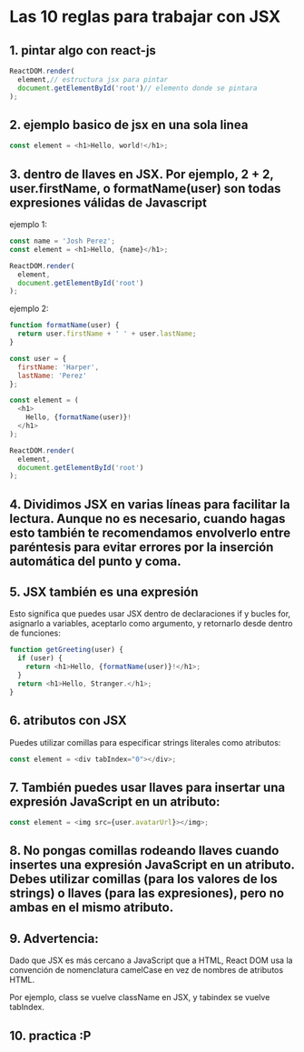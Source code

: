 # Las 10 reglas para trabajar con JSX

## 1. pintar algo con react-js
```javascript
ReactDOM.render(
  element,// estructura jsx para pintar
  document.getElementById('root')// elemento donde se pintara
);
```
## 2. ejemplo basico de jsx en una sola linea
```javascript
const element = <h1>Hello, world!</h1>;
```
## 3. dentro de llaves en JSX. Por ejemplo, 2 + 2, user.firstName, o formatName(user) son todas expresiones válidas de Javascript

ejemplo 1:
```javascript
const name = 'Josh Perez';
const element = <h1>Hello, {name}</h1>;

ReactDOM.render(
  element,
  document.getElementById('root')
);
```
ejemplo 2:

```javascript
function formatName(user) {
  return user.firstName + ' ' + user.lastName;
}

const user = {
  firstName: 'Harper',
  lastName: 'Perez'
};

const element = (
  <h1>
    Hello, {formatName(user)}!
  </h1>
);

ReactDOM.render(
  element,
  document.getElementById('root')
);
```

## 4. Dividimos JSX en varias líneas para facilitar la lectura. Aunque no es necesario, cuando hagas esto también te recomendamos envolverlo entre paréntesis para evitar errores por la inserción automática del punto y coma.

## 5. JSX también es una expresión
Esto significa que puedes usar JSX dentro de declaraciones if y bucles for, asignarlo a variables, aceptarlo como argumento, y retornarlo desde dentro de funciones:

```javascript
function getGreeting(user) {
  if (user) {
    return <h1>Hello, {formatName(user)}!</h1>;
  }
  return <h1>Hello, Stranger.</h1>;
}
```
## 6. atributos con JSX
Puedes utilizar comillas para especificar strings literales como atributos:

```javascript
const element = <div tabIndex="0"></div>;
```
## 7. También puedes usar llaves para insertar una expresión JavaScript en un atributo:

```javascript
const element = <img src={user.avatarUrl}></img>;
```

## 8. No pongas comillas rodeando llaves cuando insertes una expresión JavaScript en un atributo. Debes utilizar comillas (para los valores de los strings) o llaves (para las expresiones), pero no ambas en el mismo atributo.

## 9. Advertencia:

Dado que JSX es más cercano a JavaScript que a HTML, React DOM usa la convención de nomenclatura camelCase en vez de nombres de atributos HTML.

Por ejemplo, class se vuelve className en JSX, y tabindex se vuelve tabIndex.

## 10. practica :P